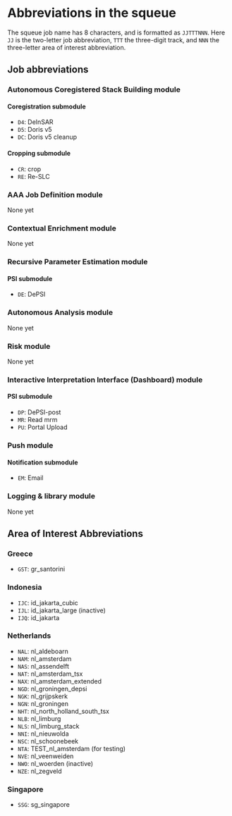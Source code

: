 # Abbreviations in the squeue

The squeue job name has 8 characters, and is formatted as `JJTTTNNN`. 
Here `JJ` is the two-letter job abbreviation, `TTT` the three-digit track, 
and `NNN` the three-letter area of interest abbreviation.

## Job abbreviations

### Autonomous Coregistered Stack Building module

#### Coregistration submodule

- `D4`: DeInSAR
- `D5`: Doris v5
- `DC`: Doris v5 cleanup

#### Cropping submodule

- `CR`: crop
- `RE`: Re-SLC

### AAA Job Definition module

None yet

### Contextual Enrichment module

None yet

### Recursive Parameter Estimation module

#### PSI submodule

- `DE`: DePSI

### Autonomous Analysis module

None yet

### Risk module

None yet

### Interactive Interpretation Interface (Dashboard) module

#### PSI submodule

- `DP`: DePSI-post
- `MR`: Read mrm
- `PU`: Portal Upload

### Push module

#### Notification submodule

- `EM`: Email

### Logging & library module

None yet

## Area of Interest Abbreviations

### Greece

- `GST`: gr_santorini

### Indonesia

- `IJC`: id_jakarta_cubic
- `IJL`: id_jakarta_large (inactive)
- `IJQ`: id_jakarta

### Netherlands

- `NAL`: nl_aldeboarn
- `NAM`: nl_amsterdam
- `NAS`: nl_assendelft
- `NAT`: nl_amsterdam_tsx
- `NAX`: nl_amsterdam_extended
- `NGD`: nl_groningen_depsi
- `NGK`: nl_grijpskerk
- `NGN`: nl_groningen
- `NHT`: nl_north_holland_south_tsx
- `NLB`: nl_limburg
- `NLS`: nl_limburg_stack
- `NNI`: nl_nieuwolda
- `NSC`: nl_schoonebeek
- `NTA`: TEST_nl_amsterdam (for testing)
- `NVE`: nl_veenweiden
- `NWO`: nl_woerden (inactive)
- `NZE`: nl_zegveld

### Singapore

- `SSG`: sg_singapore